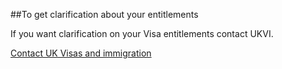 ##To get clarification about your entitlements

If you want clarification on your Visa entitlements contact UKVI.

[Contact UK Visas and immigration](https://www.gov.uk/contact-ukvi-inside-outside-uk)


